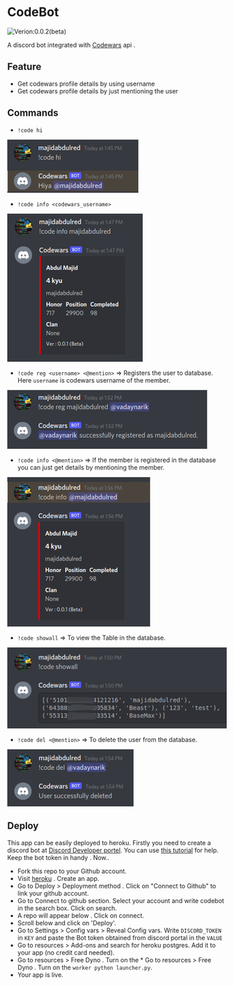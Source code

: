 CodeBot
==========

![Verion:0.0.2(beta)](https://img.shields.io/badge/ver-0.0.2(beta)-blue.svg)

A discord bot integrated with [Codewars](https://dev.codewars.com/#users-api) api .

Feature
-------------
* Get codewars profile details by using username
* Get codewars profile details by just mentioning the user

Commands
--------
* `!code hi`
  
![hi](lib/img/hi.png)

* `!code info <codewars_username>`

![info](lib/img/info.png)

* `!code reg <username> <@mention>` => Registers the user to database. Here `username` is codewars username of the member.

![reg](lib/img/reg.png)

* `!code info <@mention>` => If the member is registered in the database you can just get details by mentioning the member.

![mention](lib/img/info_mention.png)

* `!code showall` => To view the Table in the database.

![showall](lib/img/showall1.png)

* `!code del <@mention>` => To delete the user from the database.

![del](lib/img/del.png)


Deploy
------
This app can be easily deployed to heroku.
Firstly you need to create a discord bot at [Discord Developer portel](https://discord.com/developers/applications). You can use [this tutorial](https://discordpy.readthedocs.io/en/latest/discord.html) for help. Keep the bot token in handy . Now..

* Fork this repo to your Github account.
* Visit [heroku](https://dashboard.heroku.com/) . Create an app.
* Go to Deploy > Deployment method . Click on "Connect to Github" to link your github account.
* Go to Connect to github section. Select your account and write codebot in the search box. Click on search.
* A repo will appear below . Click on connect.
* Scroll below and click on 'Deploy'.
* Go to Settings > Config vars > Reveal Config vars. Write `DISCORD_TOKEN` in `KEY` and paste the Bot token obtained from discord portal in the `VALUE`
* Go to resources > Add-ons and search for heroku postgres. Add it to your app (no credit card needed).
* Go to resources > Free Dyno . Turn on the * Go to resources > Free Dyno . Turn on the `worker python launcher.py`.
* Your app is live.


